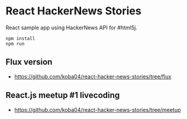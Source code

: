 # React HackerNews Stories

React sample app using HackerNews API for #html5j.

```
npm install
npm run
```

## Flux version

* https://github.com/koba04/react-hacker-news-stories/tree/flux

## React.js meetup \#1 livecoding

* https://github.com/koba04/react-hacker-news-stories/tree/meetup
